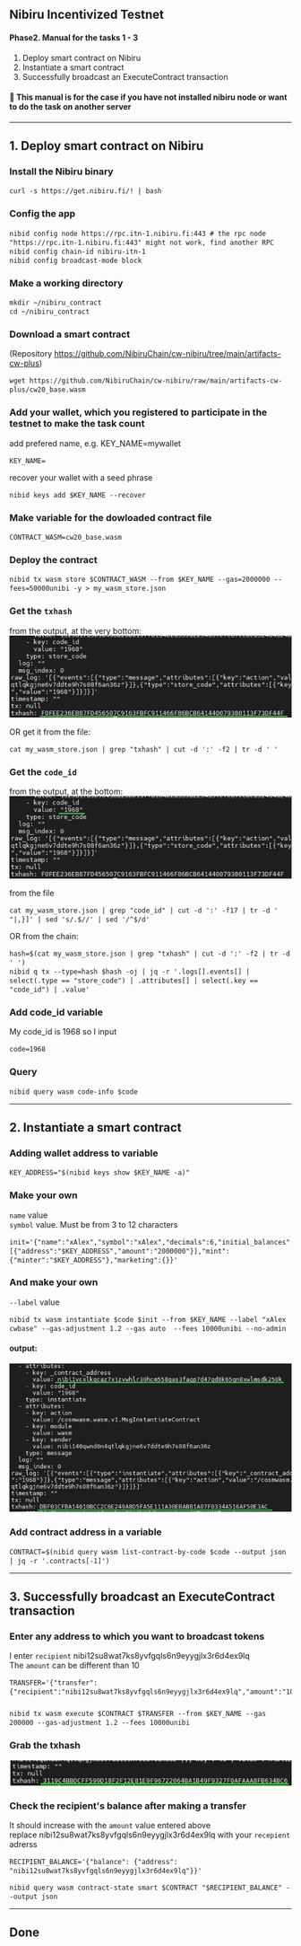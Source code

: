 ## Nibiru Incentivized Testnet 

#### Phase2. Manual for the tasks 1 - 3

1. Deploy smart contract on Nibiru    
2. Instantiate a smart contract    
3. Successfully broadcast an ExecuteContract transaction    

#### 📌 This manual is for the case if you have not installed nibiru node or want to do the task on another server
---

## 1. Deploy smart contract on Nibiru

### Install the Nibiru binary
```
curl -s https://get.nibiru.fi/! | bash
```

### Config the app
```
nibid config node https://rpc.itn-1.nibiru.fi:443 # the rpc node "https://rpc.itn-1.nibiru.fi:443" might not work, find another RPC
nibid config chain-id nibiru-itn-1
nibid config broadcast-mode block
```

### Make a working  directory
```
mkdir ~/nibiru_contract
cd ~/nibiru_contract
```

### Download a smart contract
(Repository https://github.com/NibiruChain/cw-nibiru/tree/main/artifacts-cw-plus)
```
wget https://github.com/NibiruChain/cw-nibiru/raw/main/artifacts-cw-plus/cw20_base.wasm
```

### Add your wallet, which you registered to participate in the testnet to make the task count
add prefered name, e.g. KEY_NAME=mywallet
```
KEY_NAME=
```
recover your wallet with a seed phrase
```
nibid keys add $KEY_NAME --recover
```

### Make variable for the dowloaded contract file
```
CONTRACT_WASM=cw20_base.wasm
```

### Deploy the contract
```
nibid tx wasm store $CONTRACT_WASM --from $KEY_NAME --gas=2000000 --fees=50000unibi -y > my_wasm_store.json
```

### Get the `txhash`
from the output, at the very bottom:    
![](https://github.com/toolfun/_pics/blob/main/nbtxhashexmp.jpg)    

OR get it from the file:
```
cat my_wasm_store.json | grep "txhash" | cut -d ':' -f2 | tr -d ' '
```

### Get the `code_id`
from the output, at the bottom:    
![](https://github.com/toolfun/_pics/blob/main/nbcodeexmp.jpg)

from the file
```
cat my_wasm_store.json | grep "code_id" | cut -d ':' -f17 | tr -d ' "|,}]' | sed 's/.$//' | sed '/^$/d'
```
OR from the chain:
```
hash=$(cat my_wasm_store.json | grep "txhash" | cut -d ':' -f2 | tr -d ' ')
nibid q tx --type=hash $hash -oj | jq -r '.logs[].events[] | select(.type == "store_code") | .attributes[] | select(.key == "code_id") | .value'
```

### Add code_id variable
My code_id is 1968 so I input
```
code=1968
```

### Query
```
nibid query wasm code-info $code
```

____

## 2. Instantiate a smart contract

### Adding wallet address to variable
```
KEY_ADDRESS="$(nibid keys show $KEY_NAME -a)"
```

### Make your own 
`name` value    
`symbol` value. Must be from 3 to 12 characters

```
init='{"name":"xAlex","symbol":"xAlex","decimals":6,"initial_balances":[{"address":"$KEY_ADDRESS","amount":"2000000"}],"mint":{"minter":"$KEY_ADDRESS"},"marketing":{}}'
```

### And make your own
`--label` value 
```
nibid tx wasm instantiate $code $init --from $KEY_NAME --label "xAlex cwbase" --gas-adjustment 1.2 --gas auto  --fees 10000unibi --no-admin
```

#### output:
![](https://github.com/toolfun/_pics/blob/main/nbcntrexmp.jpg)


### Add contract address in a variable
```
CONTRACT=$(nibid query wasm list-contract-by-code $code --output json | jq -r '.contracts[-1]')
```

____

## 3. Successfully broadcast an ExecuteContract transaction

### Enter any address to which you want to broadcast tokens
I enter `recipient` nibi12su8wat7ks8yvfgqls6n9eyygjlx3r6d4ex9lq    
The `amount` can be different than 10
```
TRANSFER='{"transfer":{"recipient":"nibi12su8wat7ks8yvfgqls6n9eyygjlx3r6d4ex9lq","amount":"10"}}'
```

### 
```
nibid tx wasm execute $CONTRACT $TRANSFER --from $KEY_NAME --gas 200000 --gas-adjustment 1.2 --fees 10000unibi
```

### Grab the txhash
![](https://github.com/toolfun/_pics/raw/main/nbbrdcstexmp.jpg)

### Check the recipient's balance after making a transfer
It should increase with the `amount` value entered above    
replace nibi12su8wat7ks8yvfgqls6n9eyygjlx3r6d4ex9lq with your `recepient` adrerss
```
RECIPIENT_BALANCE='{"balance": {"address": "nibi12su8wat7ks8yvfgqls6n9eyygjlx3r6d4ex9lq"}}'
```
```
nibid query wasm contract-state smart $CONTRACT "$RECIPIENT_BALANCE" --output json
```



____

## Done
